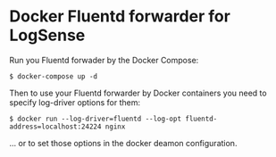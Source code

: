 # Docker Fluentd forwarder for LogSense

Run you Fluentd forwader by the Docker Compose:

```$ docker-compose up -d```

Then to use your Fluentd forwarder by Docker containers you need to specify log-driver options for them:

```$ docker run --log-driver=fluentd --log-opt fluentd-address=localhost:24224 nginx```

... or to set those options in the docker deamon configuration.
